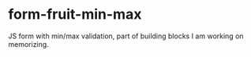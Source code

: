 # form-fruit-min-max

JS form with min/max validation, part of building blocks I am working on memorizing. 
